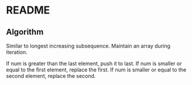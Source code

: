 # README

## Algorithm

Similar to longest increasing subsequence. Maintain an array during iteration.

If num is greater than the last element, push it to last.
If num is smaller or equal to the first element, replace the first.
If num is smaller or equal to the second element, replace the second.
